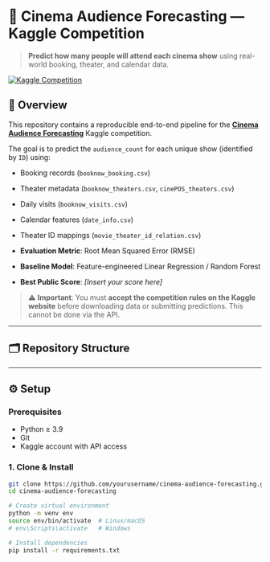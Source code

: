 # 🎥 Cinema Audience Forecasting — Kaggle Competition

> **Predict how many people will attend each cinema show** using real-world booking, theater, and calendar data.

[![Kaggle Competition](https://img.shields.io/badge/Kaggle-Competition-blue?logo=kaggle)](https://www.kaggle.com/competitions/cinema-audience-forecasting)

## 📌 Overview

This repository contains a reproducible end-to-end pipeline for the [**Cinema Audience Forecasting**](https://www.kaggle.com/competitions/cinema-audience-forecasting) Kaggle competition.

The goal is to predict the `audience_count` for each unique show (identified by `ID`) using:
- Booking records (`booknow_booking.csv`)
- Theater metadata (`booknow_theaters.csv`, `cinePOS_theaters.csv`)
- Daily visits (`booknow_visits.csv`)
- Calendar features (`date_info.csv`)
- Theater ID mappings (`movie_theater_id_relation.csv`)

- **Evaluation Metric**: Root Mean Squared Error (RMSE)  
- **Baseline Model**: Feature-engineered Linear Regression / Random Forest  
- **Best Public Score**: _[Insert your score here]_

> ⚠️ **Important**: You must **accept the competition rules on the Kaggle website** before downloading data or submitting predictions. This cannot be done via the API.

---

## 🗂️ Repository Structure

---

## ⚙️ Setup

### Prerequisites
- Python ≥ 3.9
- Git
- Kaggle account with API access

### 1. Clone & Install
```bash
git clone https://github.com/yourusername/cinema-audience-forecasting.git
cd cinema-audience-forecasting

# Create virtual environment
python -m venv env
source env/bin/activate  # Linux/macOS
# env\Scripts\activate   # Windows

# Install dependencies
pip install -r requirements.txt
